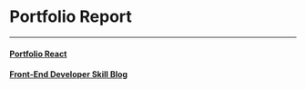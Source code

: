 # Portfolio Report

---

#### [Portfolio React](https://rockquai.github.io/Portfolio-React/)
#### [Front-End Developer Skill Blog](https://rockquai.github.io/)